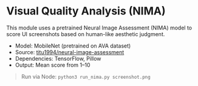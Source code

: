 # Visual Quality Analysis (NIMA)

This module uses a pretrained Neural Image Assessment (NIMA) model to score UI screenshots based on human-like aesthetic judgment.

- Model: MobileNet (pretrained on AVA dataset)
- Source: [titu1994/neural-image-assessment](https://github.com/titu1994/neural-image-assessment)
- Dependencies: TensorFlow, Pillow
- Output: Mean score from 1–10

> Run via Node: `python3 run_nima.py screenshot.png`